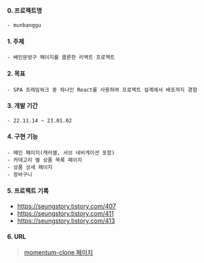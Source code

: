 #### 0. 프로젝트명
```
- munbanggu
```

#### 1. 주제
```
- 배민문방구 페이지를 클론한 리액트 프로젝트
```
#### 2. 목표
```
- SPA 프레임워크 중 하나인 React를 사용하여 프로젝트 설계에서 배포까지 경험
```

#### 3. 개발 기간

```
- 22.11.14 ~ 23.01.02  
```
#### 4. 구현 기능

```
- 메인 페이지(캐러셀, 서브 네비게이션 포함)
- 카테고리 별 상품 목록 페이지
- 상품 상세 페이지
- 장바구니
```

#### 5. 프로젝트 기록

- https://seungstory.tistory.com/407   
- https://seungstory.tistory.com/411   
- https://seungstory.tistory.com/413   

#### 6. URL

> [momentum-clone 페이지](https://tuz22.github.io/munbanggu)
